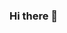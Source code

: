 ### Hi there 👋

<!--
**mpembefr/mpembefr** is a ✨ _special_ ✨ repository because its `README.md` (this file) appears on your GitHub profile.

Here are some ideas to get you started:

- 🌱 I’m currently in a learning process
- 🤔 I’m looking for help with this project.
- 💬 Ask me if I am hungry (yes)
- 😄 Pronouns: she/her
- ⚡ Fun fact: It is time for daffodils!
-->
